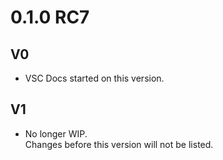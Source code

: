 # 0.1.0 RC7 #

V0
--------------------------------------------------
* VSC Docs started on this version.


V1
--------------------------------------------------
* No longer WIP.  
  Changes before this version will not be listed.
